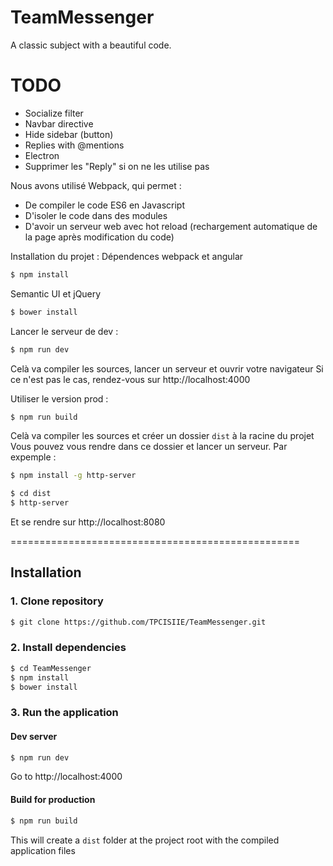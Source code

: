 # TeamMessenger
A classic subject with a beautiful code.

# TODO
- Socialize filter
- Navbar directive
- Hide sidebar (button)
- Replies with @mentions
- Electron
- Supprimer les "Reply" si on ne les utilise pas

Nous avons utilisé Webpack, qui permet :
- De compiler le code ES6 en Javascript
- D'isoler le code dans des modules
- D'avoir un serveur web avec hot reload (rechargement automatique de la page après modification du code)

Installation du projet :
Dépendences webpack et angular
``` bash
$ npm install
```

Semantic UI et jQuery
``` bash
$ bower install
```

Lancer le serveur de dev :
``` bash
$ npm run dev
```
Celà va compiler les sources, lancer un serveur et ouvrir votre navigateur
Si ce n'est pas le cas, rendez-vous sur http://localhost:4000

Utiliser le version prod :
``` bash
$ npm run build
```
Celà va compiler les sources et créer un dossier `dist` à la racine du projet
Vous pouvez vous rendre dans ce dossier et lancer un serveur. Par expemple :
``` bash
$ npm install -g http-server

$ cd dist
$ http-server
```
Et se rendre sur http://localhost:8080




==================================================

## Installation
### 1. Clone repository
```bash
$ git clone https://github.com/TPCISIIE/TeamMessenger.git
```

### 2. Install dependencies
```bash
$ cd TeamMessenger
$ npm install
$ bower install
```

### 3. Run the application
#### Dev server
```bash
$ npm run dev
```
Go to http://localhost:4000

#### Build for production
```bash
$ npm run build
```
This will create a `dist` folder at the project root with the compiled application files
